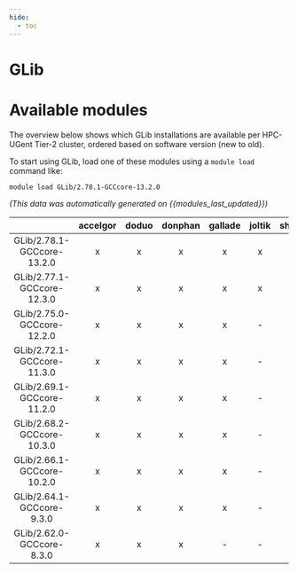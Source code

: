 ```yaml
---
hide:
  - toc
---
```


GLib
====

# Available modules


The overview below shows which GLib installations are available per HPC-UGent Tier-2 cluster, ordered based on software version (new to old).

To start using GLib, load one of these modules using a `module load` command like:

```shell
module load GLib/2.78.1-GCCcore-13.2.0
```

*(This data was automatically generated on {{modules_last_updated}})*  

| |accelgor|doduo|donphan|gallade|joltik|shinx|skitty|
| :---: | :---: | :---: | :---: | :---: | :---: | :---: | :---: |
|GLib/2.78.1-GCCcore-13.2.0|x|x|x|x|x|x|x|
|GLib/2.77.1-GCCcore-12.3.0|x|x|x|x|x|x|x|
|GLib/2.75.0-GCCcore-12.2.0|x|x|x|x|-|x|-|
|GLib/2.72.1-GCCcore-11.3.0|x|x|x|x|-|x|-|
|GLib/2.69.1-GCCcore-11.2.0|x|x|x|x|-|-|-|
|GLib/2.68.2-GCCcore-10.3.0|x|x|x|x|-|-|-|
|GLib/2.66.1-GCCcore-10.2.0|x|x|x|x|-|-|-|
|GLib/2.64.1-GCCcore-9.3.0|x|x|x|x|-|-|-|
|GLib/2.62.0-GCCcore-8.3.0|x|x|x|-|-|-|-|
